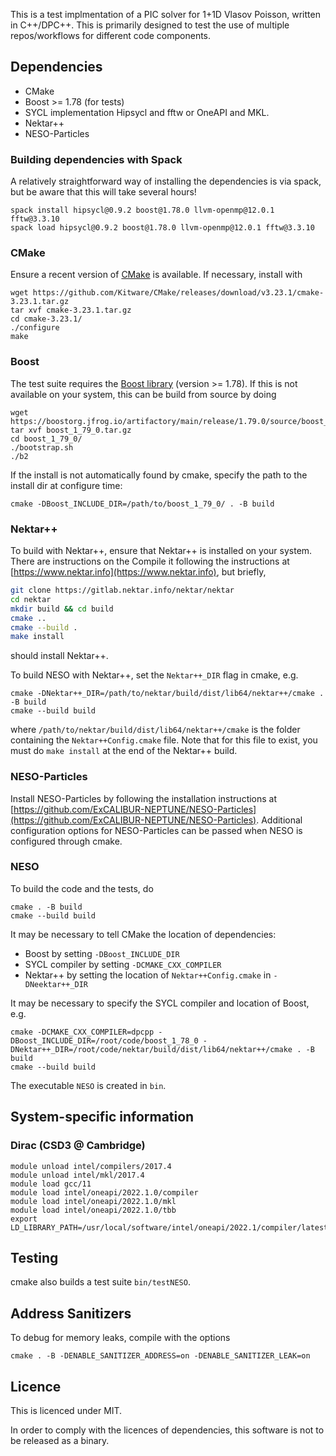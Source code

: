 This is a test implmentation of a PIC solver for 1+1D Vlasov Poisson, written
in C++/DPC++.
This is primarily designed to test the use of multiple repos/workflows for
different code components.

## Dependencies

* CMake
* Boost >= 1.78 (for tests)
* SYCL implementation Hipsycl and fftw or OneAPI and MKL.
* Nektar++
* NESO-Particles

### Building dependencies with Spack

A relatively straightforward way of installing the dependencies is via spack, but be aware that this will take several hours!

```
spack install hipsycl@0.9.2 boost@1.78.0 llvm-openmp@12.0.1 fftw@3.3.10
spack load hipsycl@0.9.2 boost@1.78.0 llvm-openmp@12.0.1 fftw@3.3.10
```

### CMake 

Ensure a recent version of [CMake](https://cmake.org/download/) is available.
If necessary, install with

```
wget https://github.com/Kitware/CMake/releases/download/v3.23.1/cmake-3.23.1.tar.gz
tar xvf cmake-3.23.1.tar.gz
cd cmake-3.23.1/
./configure
make
```

### Boost

The test suite requires the [Boost library](https://www.boost.org/) (version >= 1.78).
If this is not available on your system, this can be build from source by doing

```
wget https://boostorg.jfrog.io/artifactory/main/release/1.79.0/source/boost_1_79_0.tar.gz
tar xvf boost_1_79_0.tar.gz
cd boost_1_79_0/
./bootstrap.sh
./b2
```

If the install is not automatically found by cmake, specify the path to the
install dir at configure time:

```
cmake -DBoost_INCLUDE_DIR=/path/to/boost_1_79_0/ . -B build
```

### Nektar++

To build with Nektar++, ensure that Nektar++ is installed on your system.
There are instructions on the 
Compile it following the instructions at
[https://www.nektar.info](https://www.nektar.info),
but briefly,

```bash
git clone https://gitlab.nektar.info/nektar/nektar
cd nektar
mkdir build && cd build
cmake .. 
cmake --build .
make install
```

should install Nektar++.


To build NESO with Nektar++, set the `Nektar++_DIR` flag in cmake, e.g.

```
cmake -DNektar++_DIR=/path/to/nektar/build/dist/lib64/nektar++/cmake . -B build
cmake --build build
```

where `/path/to/nektar/build/dist/lib64/nektar++/cmake` is the folder containing
the `Nektar++Config.cmake` file. 
Note that for this file to exist, you must do `make install` at the end of the
Nektar++ build.


### NESO-Particles

Install NESO-Particles by following the installation instructions at [https://github.com/ExCALIBUR-NEPTUNE/NESO-Particles](https://github.com/ExCALIBUR-NEPTUNE/NESO-Particles). Additional configuration options for NESO-Particles can be passed when NESO is configured through cmake.


### NESO

To build the code and the tests, do

```
cmake . -B build
cmake --build build
```

It may be necessary to tell CMake the location of dependencies:

* Boost by setting `-DBoost_INCLUDE_DIR`
* SYCL compiler by setting `-DCMAKE_CXX_COMPILER`
* Nektar++ by setting the location of `Nektar++Config.cmake` in `-DNeektar++_DIR`

It may be necessary to specify the SYCL compiler and location of Boost, e.g.

```
cmake -DCMAKE_CXX_COMPILER=dpcpp -DBoost_INCLUDE_DIR=/root/code/boost_1_78_0 -DNektar++_DIR=/root/code/nektar/build/dist/lib64/nektar++/cmake . -B build
cmake --build build
```

The executable `NESO` is created in `bin`. 


## System-specific information

### Dirac (CSD3 @ Cambridge)

```
module unload intel/compilers/2017.4
module unload intel/mkl/2017.4
module load gcc/11
module load intel/oneapi/2022.1.0/compiler
module load intel/oneapi/2022.1.0/mkl
module load intel/oneapi/2022.1.0/tbb
export  LD_LIBRARY_PATH=/usr/local/software/intel/oneapi/2022.1/compiler/latest/linux/lib:$LD_LIBRARY_PATH
```

## Testing

cmake also builds a test suite `bin/testNESO`.

## Address Sanitizers

To debug for memory leaks, compile with the options

```
cmake . -B -DENABLE_SANITIZER_ADDRESS=on -DENABLE_SANITIZER_LEAK=on
```

## Licence

This is licenced under MIT.

In order to comply with the licences of dependencies, this software is not to be released as a binary.

